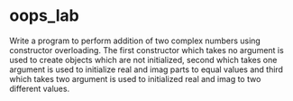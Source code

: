 # oops_lab
Write a program to perform addition of two complex numbers using constructor overloading.
The first constructor which takes no argument is used to create objects which are not initialized,
second which takes one argument is used to initialize real and imag parts to equal values and third
which takes two argument is used to initialized real and imag to two different values.
